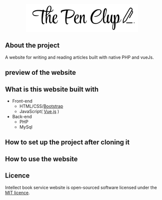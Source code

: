 <p align="center"><img src="Assets/Images/ThePenClupLogo.png"></p>
<h2>About the project</h2>
<p>
A website for writing and reading articles built with native PHP and vueJs.
</p>
<h2>preview of the website </h2>

<h2>What is this website built with</h2>
<ul>
<li>
Front-end
<ul>
<li>HTML/CSS/<a href="https://getbootstrap.com/">Bootstrap</a></li>
<li>JavaScript( <a href="https://vuejs.org/">Vue.js</a> )</li>
</ul>
</li>
<li>
Back-end
<ul>
<li>PHP</li>

<li>MySql</li>
</ul>
</li>
</ul>


<h2>
How to set up the project after cloning it
</h2>
<ol>

</ol>
<h2>How to use the website</h2>
<ul>

</ul>

<h2>
Licence
</h2>
<p>
Intellect book service website is open-sourced software licensed under the <a href="/LICENSE">MIT licence</a>.
</p>



